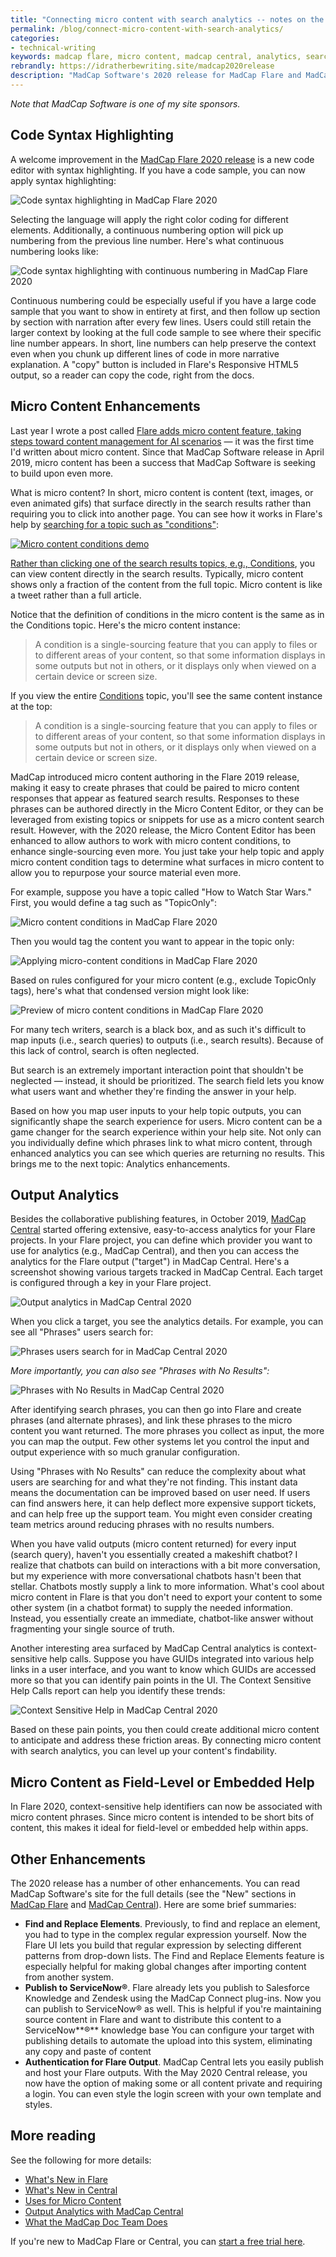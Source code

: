```yaml
---
title: "Connecting micro content with search analytics -- notes on the first MadCap Flare and MadCap Central 2020 Release"
permalink: /blog/connect-micro-content-with-search-analytics/
categories:
- technical-writing
keywords: madcap flare, micro content, madcap central, analytics, search
rebrandly: https://idratherbewriting.site/madcap2020release
description: "MadCap Software's 2020 release for MadCap Flare and MadCap Central include significant enhancements to micro content, code syntax highlighting, privatized output, and more. Through search analytics in MadCap Central, if you identify search phrases, and search phrases that return no results, micro content can be created to address these gaps, making your content much more discoverable for your users."
---
```


*Note that MadCap Software is one of my site sponsors.*

## Code Syntax Highlighting

A welcome improvement in the [MadCap Flare 2020 release](https://www.madcapsoftware.com/madcap-flare-2020/#content?utm_source=idratherbewriting&utm_medium=banner&utm_campaign=flare2020) is a new code editor with syntax highlighting. If you have a code sample, you can now apply syntax highlighting:

<img src="https://idratherbewritingmedia.com/images/flarecodesyntaxhighlighting2.png" alt="Code syntax highlighting in MadCap Flare 2020" />

Selecting the language will apply the right color coding for different elements. Additionally, a continuous numbering option will pick up numbering from the previous line number. Here's what continuous numbering looks like:

<img src="https://idratherbewritingmedia.com/images/madcapcontinuouslinenumbering3.png" alt="Code syntax highlighting with continuous numbering in MadCap Flare 2020" />

Continuous numbering could be especially useful if you have a large code sample that you want to show in entirety at first, and then follow up section by section with narration after every few lines. Users could still retain the larger context by looking at the full code sample to see where their specific line number appears. In short, line numbers can help preserve the context even when you chunk up different lines of code in more narrative explanation.  A "copy" button is included in Flare's Responsive HTML5 output, so a reader can copy the code, right from the docs.

## Micro Content Enhancements

Last year I wrote a post called [Flare adds micro content feature, taking steps toward content management for AI scenarios](/blog/madcap-flare-micro-content-features-support-ai-directions/) — it was the first time I'd written about micro content. Since that MadCap Software release in April 2019, micro content has been a success that MadCap Software is seeking to build upon even more.

What is micro content? In short, micro content is content (text, images, or even animated gifs) that surface directly in the search results rather than requiring you to click into another page. You can see how it works in Flare's help by [searching for a topic such as "conditions"](https://help.madcapsoftware.com/flare2020/Content/Search-Results.htm?q=conditions):

<a href="https://help.madcapsoftware.com/flare2020/Content/Search-Results.htm?q=conditions"><img src="https://idratherbewritingmedia.com/images/conditionsflaremicrocontent.png" alt="Micro content conditions demo" />

Rather than clicking one of the search results topics, e.g., [Conditions](https://help.madcapsoftware.com/flare2020/Content/Flare/Conditions/Conditions.htm?Highlight=conditions), you can view content directly in the search results. Typically, micro content shows only a fraction of the content from the full topic. Micro content is like a tweet rather than a full article.

Notice that the definition of conditions in the micro content is the same as in the Conditions topic. Here's the micro content instance:

> A condition is a single-sourcing feature that you can apply to files or to different areas of your content, so that some information displays in some outputs but not in others, or it displays only when viewed on a certain device or screen size.

If you view the entire [Conditions](https://help.madcapsoftware.com/flare2020/Content/Flare/Conditions/Conditions.htm?Highlight=conditions) topic, you'll see the same content instance at the top:

> A condition is a single-sourcing feature that you can apply to files or to different areas of your content, so that some information displays in some outputs but not in others, or it displays only when viewed on a certain device or screen size.

MadCap introduced micro content authoring in the Flare 2019 release, making it easy to create phrases that could be paired to micro content responses that appear as featured search results. Responses to these phrases can be authored directly in the Micro Content Editor, or they can be leveraged from existing topics or snippets for use as a micro content search result. However, with the 2020 release, the Micro Content Editor has been enhanced to allow authors to work with micro content conditions, to enhance single-sourcing even more. You just take your help topic and apply micro content condition tags to determine what surfaces in micro content to allow you to repurpose your source material even more.

For example, suppose you have a topic called "How to Watch Star Wars." First, you would define a tag such as "TopicOnly":

<img src="https://idratherbewritingmedia.com/images/starwarstopiconly.png" alt="Micro content conditions in MadCap Flare 2020" />

Then you would tag the content you want to appear in the topic only:

<img src="https://idratherbewritingmedia.com/images/starwarsfulltopic.png" alt="Applying micro-content conditions in MadCap Flare 2020"/>

Based on rules configured for your micro content (e.g., exclude TopicOnly tags), here's what that condensed version might look like:

<img src="https://idratherbewritingmedia.com/images/starwarslinkedmicrocontent.png" alt="Preview of micro content conditions in MadCap Flare 2020" />

For many tech writers, search is a black box, and as such it's difficult to map inputs (i.e., search queries) to outputs (i.e., search results). Because of this lack of control, search is often neglected.

But search is an extremely important interaction point that shouldn't be neglected — instead, it should be prioritized. The search field lets you know what users want and whether they're finding the answer in your help.

Based on how you map user inputs to your help topic outputs, you can significantly shape the search experience for users. Micro content can be a game changer for the search experience within your help site. Not only can you individually define which phrases link to what micro content, through enhanced analytics you can see which queries are returning no results. This brings me to the next topic: Analytics enhancements.

## Output Analytics

Besides the collaborative publishing features, in October 2019, [MadCap Central](https://www.madcapsoftware.com/madcap-central-2020/#content?utm_source=idratherbewriting&utm_medium=banner&utm_campaign=centralmay2020) started offering extensive, easy-to-access analytics for your Flare projects. In your Flare project, you can define which provider you want to use for analytics (e.g., MadCap Central), and then you can access the analytics for the Flare output ("target") in MadCap Central. Here's a screenshot showing various targets tracked in MadCap Central. Each target is configured through a key in your Flare project.

<img src="https://idratherbewritingmedia.com/images/madcapcentrallistofprojects.png" alt="Output analytics in MadCap Central 2020"/>

When you click a target, you see the analytics details. For example, you can see all "Phrases" users search for:

<img src="https://idratherbewritingmedia.com/images/madcapcentralphrases.png" alt="Phrases users search for in MadCap Central 2020"/>

*More importantly, you can also see "Phrases with No Results":*

<img src="https://idratherbewritingmedia.com/images/madcapcentralphrasesnoresults.png" alt="Phrases with No Results in MadCap Central 2020"/>

After identifying  search phrases, you can then go into Flare and create phrases (and alternate phrases), and link these phrases to the micro content you want returned. The more phrases you collect as input, the more you can map the output. Few other systems let you control the input and output experience with so much granular configuration.

Using "Phrases with No Results" can reduce the complexity about what users are searching for and what they're not finding.  This instant data means the documentation can be improved based on user need. If users can find answers here, it can help deflect more expensive support tickets, and can help free up the support team.  You might even consider creating team metrics around reducing phrases with no results numbers.

When you have valid outputs (micro content returned) for every input (search query), haven't you essentially created a makeshift chatbot? I realize that chatbots can build on interactions with a bit more conversation, but my experience with more conversational chatbots hasn't been that stellar. Chatbots mostly supply a link to more information. What's cool about micro content in Flare is that you don't need to export your content to some other system (in a chatbot format) to supply the needed information. Instead, you essentially create an immediate, chatbot-like answer without fragmenting your single source of truth.

Another interesting area surfaced by MadCap Central analytics is context-sensitive help calls. Suppose you have GUIDs integrated into various help links in a user interface, and you want to know which GUIDs are accessed more so that you can identify pain points in the UI. The Context Sensitive Help Calls report can help you identify these trends:

<img src="https://idratherbewritingmedia.com/images/madcapcentralcshresults.png" alt="Context Sensitive Help in MadCap Central 2020"/>

Based on these pain points, you then could create additional micro content to anticipate and address these friction areas. By connecting micro content with search analytics, you can level up your content's findability.

## Micro Content as Field-Level or Embedded Help

In Flare 2020, context-sensitive help identifiers can now be associated with micro content phrases. Since micro content is intended to be short bits of content, this makes it ideal for field-level or embedded help within apps.

## Other Enhancements

The 2020 release has a number of other enhancements. You can read MadCap Software's site for the full details (see the "New" sections in [MadCap Flare](https://www.madcapsoftware.com/madcap-flare-2020/#content?utm_source=idratherbewriting&utm_medium=banner&utm_campaign=flare2020) and [MadCap Central](https://www.madcapsoftware.com/madcap-central-2020/#content?utm_source=idratherbewriting&utm_medium=banner&utm_campaign=centralmay2020)). Here are some brief summaries:

*   **Find and Replace Elements**. Previously, to find and replace an element, you had to type in the complex regular expression yourself. Now the Flare UI lets you build that regular expression by selecting different patterns from drop-down lists. The Find and Replace Elements feature is especially helpful for making global changes after importing content from another system.
*   **Publish to ServiceNow®**. Flare already lets you publish to Salesforce Knowledge and Zendesk using the MadCap Connect plug-ins. Now you can publish to ServiceNow® as well. This is helpful if you're maintaining source content in Flare and want to distribute this content to a ServiceNow**®** knowledge base You can configure your target with publishing details to automate the upload into this system, eliminating any copy and paste of content
*   **Authentication for Flare Output**. MadCap Central lets you easily publish and host your Flare outputs. With the May 2020 Central release, you  now have the option of making some or all content private and requiring a login. You can even style the login screen with your own template and styles.

## More reading

See the following for more details:

*   [What's New in Flare](https://www.madcapsoftware.com/madcap-flare-2020/#content?utm_source=idratherbewriting&utm_medium=banner&utm_campaign=flare2020)
*   [What's New in Central](https://www.madcapsoftware.com/madcap-central-2020/#content?utm_source=idratherbewriting&utm_medium=banner&utm_campaign=centralmay2020)
*   [Uses for Micro Content](https://help.madcapsoftware.com/flare2020/Content/Flare/Micro-Content/General-Information/Uses-Micro-Content.htm?Highlight=uses%20for%20micro%20content)
*   [Output Analytics with MadCap Central](https://www.madcapsoftware.com/madcap-central-2019/#content)
*   [What the MadCap Doc Team Does](https://help.madcapsoftware.com/flare2020/Content/Flare/Micro-Content/General-Information/What-MadCap-Doc-Team-Does.htm?Highlight=how%20we%20use%20microcontent)

If you're new to MadCap Flare or Central, you can [start a free trial here](https://www.madcapsoftware.com/madcap-flare-2020/#content?utm_source=idratherbewriting&utm_medium=banner&utm_campaign=flare2020).

